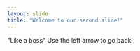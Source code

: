 ```yaml
---
layout: slide
title: "Welcome to our second slide!"
---
```

"Like a boss"
Use the left arrow to go back!
